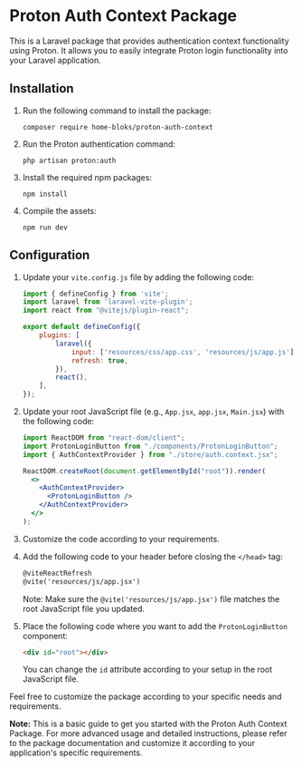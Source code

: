 # Proton Auth Context Package

This is a Laravel package that provides authentication context functionality using Proton. It allows you to easily integrate Proton login functionality into your Laravel application.

## Installation

1. Run the following command to install the package:

   ```shell
   composer require home-bloks/proton-auth-context
   ```

2. Run the Proton authentication command:

   ```shell
   php artisan proton:auth
   ```

3. Install the required npm packages:

   ```shell
   npm install
   ```

4. Compile the assets:

   ```shell
   npm run dev
   ```

## Configuration

1. Update your `vite.config.js` file by adding the following code:

   ```javascript
   import { defineConfig } from 'vite';
   import laravel from 'laravel-vite-plugin';
   import react from "@vitejs/plugin-react";

   export default defineConfig({
       plugins: [
           laravel({
               input: ['resources/css/app.css', 'resources/js/app.js'],
               refresh: true,
           }),
           react(),
       ],
   });
   ```

2. Update your root JavaScript file (e.g., `App.jsx`, `app.jsx`, `Main.jsx`) with the following code:

   ```jsx
   import ReactDOM from "react-dom/client";
   import ProtonLoginButton from "./components/ProtonLoginButton";
   import { AuthContextProvider } from "./store/auth.context.jsx";

   ReactDOM.createRoot(document.getElementById("root")).render(
     <>
       <AuthContextProvider>
         <ProtonLoginButton />
       </AuthContextProvider>
     </>
   );
   ```

3. Customize the code according to your requirements.

4. Add the following code to your header before closing the `</head>` tag:

   ```html
   @viteReactRefresh
   @vite('resources/js/app.jsx')
   ```

   Note: Make sure the `@vite('resources/js/app.jsx')` file matches the root JavaScript file you updated.

5. Place the following code where you want to add the `ProtonLoginButton` component:

   ```html
   <div id="root"></div>
   ```

   You can change the `id` attribute according to your setup in the root JavaScript file.

Feel free to customize the package according to your specific needs and requirements.

**Note:** This is a basic guide to get you started with the Proton Auth Context Package. For more advanced usage and detailed instructions, please refer to the package documentation and customize it according to your application's specific requirements.
